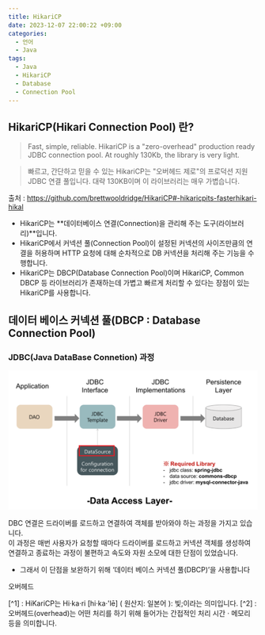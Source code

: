 ```yaml
---
title: HikariCP
date: 2023-12-07 22:00:22 +09:00
categories:
  - 언어
  - Java
tags:
  - Java
  - HikariCP
  - Database
  - Connection Pool
---
```



## HikariCP(Hikari Connection Pool) 란?

> Fast, simple, reliable. HikariCP is a "zero-overhead" production ready JDBC connection pool. At roughly 130Kb, the library is very light.

> 빠르고, 간단하고 믿을 수 있는 HikariCP는 "오버헤드 제로"의 프로덕션 지원 JDBC 연결 풀입니다. 대략 130KB이며 이 라이브러리는 매우 가볍습니다.

출처 : https://github.com/brettwooldridge/HikariCP#-hikaricpits-fasterhikari-hikal

- HikariCP는 **데이터베이스 연결(Connection)을 관리해 주는 도구(라이브러리)**입니다.
- HikariCP에서 커넥션 풀(Connection Pool)이 설정된 커넥션의 사이즈만큼의 연결을 허용하며 HTTP 요청에 대해 순차적으로 DB 커넥션을 처리해 주는 기능을 수행합니다.
- HikariCP는 DBCP(Database Connection Pool)이며 HikariCP, Common DBCP 등 라이브러리가 존재하는데 가볍고 빠르게 처리할 수 있다는 장점이 있는 HikariCP를 사용합니다.



## 데이터 베이스 커넥션 풀(DBCP : Database Connection Pool)

### JDBC(Java DataBase Connetion) 과정
![JDBC 과정](/assets/img/posts/2023-12-07-23-45-13.png)

DBC 연결은 드라이버를 로드하고 연결하여 객체를 받아와야 하는 과정을 가지고 있습니다.  
이 과정은 매번 사용자가 요청할 때마다 드라이버를 로드하고 커넥션 객체를 생성하여 연결하고 종료하는 과정이 불편하고 속도와 자원 소모에 대한 단점이 있었습니다.

- 그래서 이 단점을 보완하기 위해 ‘데이터 베이스 커넥션 풀(DBCP)’을 사용합니다




오버헤드

[^1] : HiKariCP는 Hi·ka·ri [hi·ka·'lē] ( 원산지: 일본어 ): 빛;이라는 의미입니다. 
[^2] : 오버헤드(overhead)는 어떤 처리를 하기 위해 들어가는 간접적인 처리 시간 · 메모리 등을 의미합니다.